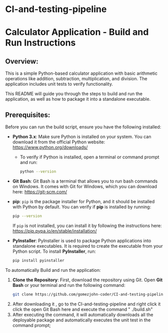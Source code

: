 # CI-and-testing-pipeline
# Calculator Application - Build and Run Instructions

## Overview:
This is a simple Python-based calculator application with basic arithmetic operations like addition, subtraction, multiplication, and division. The application includes unit tests to verify functionality.

This README will guide you through the steps to build and run the application, as well as how to package it into a standalone executable.

## Prerequisites:
Before you can run the build script, ensure you have the following installed:

- **Python 3.x**: Make sure Python is installed on your system. You can download it from the official Python website: https://www.python.org/downloads/
  - To verify if Python is installed, open a terminal or command prompt and run:
    ```bash
    python --version
    ```

- **Git Bash**: Git Bash is a terminal that allows you to run bash commands on Windows. It comes with Git for Windows, which you can download here: https://git-scm.com/

- **pip**: `pip` is the package installer for Python, and it should be installed with Python by default. You can verify if **pip** is installed by running:
    ```bash
    pip --version
    ```

  If `pip` is not installed, you can install it by following the instructions here: https://pip.pypa.io/en/stable/installation/

- **PyInstaller**: PyInstaller is used to package Python applications into standalone executables. It is required to create the executable from your Python script. To install **PyInstaller**, run:
    ```bash
    pip install pyinstaller
    ```

To automatically Build and run the application: 

1. **Clone the Repository**:
   First, download the repository using Git. Open **Git Bash** or your terminal and run the following command:
   ```bash
   git clone https://github.com/gomezjohn-coder/CI-and-testing-pipeline
2. After downloading it , go to the CI-and-testing-pipeline and right click it click the open Git Bash here 
and execute the command " ./build.sh" 
3. After executing the command, it will automatically downloads all the deployable package and automatically executes the unit test in the command prompt;
